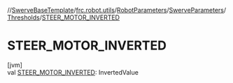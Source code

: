 //[SwerveBaseTemplate](../../../../../index.md)/[frc.robot.utils](../../../index.md)/[RobotParameters](../../index.md)/[SwerveParameters](../index.md)/[Thresholds](index.md)/[STEER_MOTOR_INVERTED](-s-t-e-e-r_-m-o-t-o-r_-i-n-v-e-r-t-e-d.md)

# STEER_MOTOR_INVERTED

[jvm]\
val [STEER_MOTOR_INVERTED](-s-t-e-e-r_-m-o-t-o-r_-i-n-v-e-r-t-e-d.md): InvertedValue

